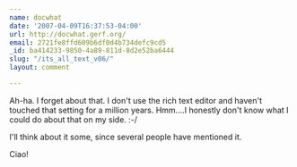 ```yaml
---
name: docwhat
date: '2007-04-09T16:37:53-04:00'
url: http://docwhat.gerf.org/
email: 2721fe8ffd609b6df0d4b734defc9cd5
_id: ba414233-9850-4a89-811d-8d2e52ba6444
slug: "/its_all_text_v06/"
layout: comment

---
```


Ah-ha.  I forget about that.  I don't use the rich text editor and haven't touched that setting for a million years.  Hmm....I honestly don't know what I could do about that on my side. :-/

I'll think about it some, since several people have mentioned it.

Ciao!
